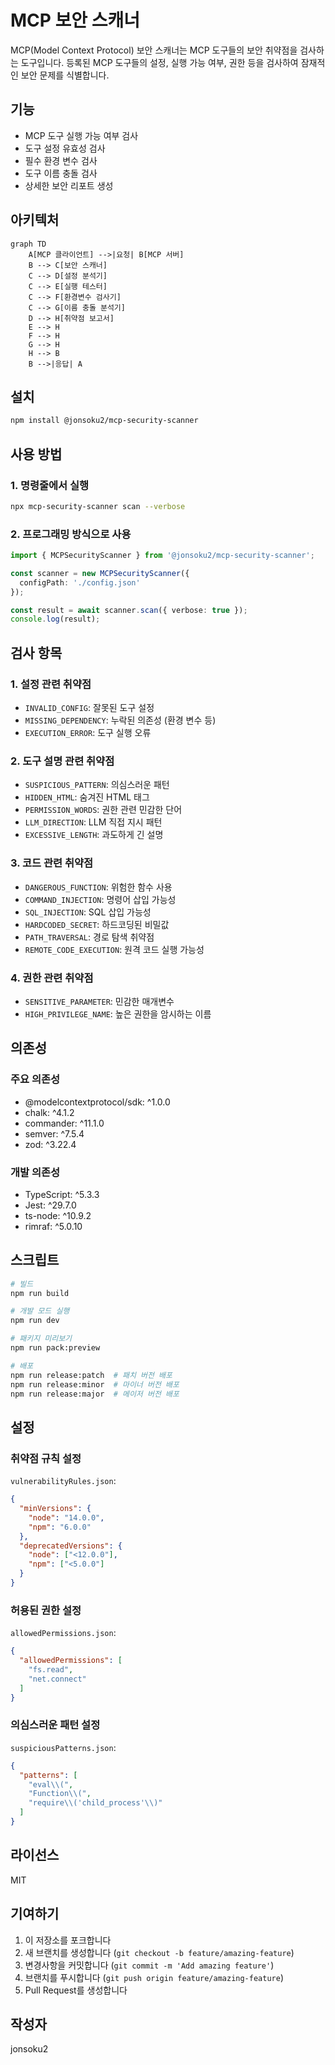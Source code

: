 # MCP 보안 스캐너

MCP(Model Context Protocol) 보안 스캐너는 MCP 도구들의 보안 취약점을 검사하는 도구입니다. 등록된 MCP 도구들의 설정, 실행 가능 여부, 권한 등을 검사하여 잠재적인 보안 문제를 식별합니다.

## 기능

- MCP 도구 실행 가능 여부 검사
- 도구 설정 유효성 검사
- 필수 환경 변수 검사
- 도구 이름 충돌 검사
- 상세한 보안 리포트 생성

## 아키텍처

```mermaid
graph TD
    A[MCP 클라이언트] -->|요청| B[MCP 서버]
    B --> C[보안 스캐너]
    C --> D[설정 분석기]
    C --> E[실행 테스터]
    C --> F[환경변수 검사기]
    C --> G[이름 충돌 분석기]
    D --> H[취약점 보고서]
    E --> H
    F --> H
    G --> H
    H --> B
    B -->|응답| A
```

## 설치

```bash
npm install @jonsoku2/mcp-security-scanner
```

## 사용 방법

### 1. 명령줄에서 실행

```bash
npx mcp-security-scanner scan --verbose
```

### 2. 프로그래밍 방식으로 사용

```typescript
import { MCPSecurityScanner } from '@jonsoku2/mcp-security-scanner';

const scanner = new MCPSecurityScanner({
  configPath: './config.json'
});

const result = await scanner.scan({ verbose: true });
console.log(result);
```

## 검사 항목

### 1. 설정 관련 취약점
- `INVALID_CONFIG`: 잘못된 도구 설정
- `MISSING_DEPENDENCY`: 누락된 의존성 (환경 변수 등)
- `EXECUTION_ERROR`: 도구 실행 오류

### 2. 도구 설명 관련 취약점
- `SUSPICIOUS_PATTERN`: 의심스러운 패턴
- `HIDDEN_HTML`: 숨겨진 HTML 태그
- `PERMISSION_WORDS`: 권한 관련 민감한 단어
- `LLM_DIRECTION`: LLM 직접 지시 패턴
- `EXCESSIVE_LENGTH`: 과도하게 긴 설명

### 3. 코드 관련 취약점
- `DANGEROUS_FUNCTION`: 위험한 함수 사용
- `COMMAND_INJECTION`: 명령어 삽입 가능성
- `SQL_INJECTION`: SQL 삽입 가능성
- `HARDCODED_SECRET`: 하드코딩된 비밀값
- `PATH_TRAVERSAL`: 경로 탐색 취약점
- `REMOTE_CODE_EXECUTION`: 원격 코드 실행 가능성

### 4. 권한 관련 취약점
- `SENSITIVE_PARAMETER`: 민감한 매개변수
- `HIGH_PRIVILEGE_NAME`: 높은 권한을 암시하는 이름

## 의존성

### 주요 의존성
- @modelcontextprotocol/sdk: ^1.0.0
- chalk: ^4.1.2
- commander: ^11.1.0
- semver: ^7.5.4
- zod: ^3.22.4

### 개발 의존성
- TypeScript: ^5.3.3
- Jest: ^29.7.0
- ts-node: ^10.9.2
- rimraf: ^5.0.10

## 스크립트

```bash
# 빌드
npm run build

# 개발 모드 실행
npm run dev

# 패키지 미리보기
npm run pack:preview

# 배포
npm run release:patch  # 패치 버전 배포
npm run release:minor  # 마이너 버전 배포
npm run release:major  # 메이저 버전 배포
```

## 설정

### 취약점 규칙 설정

`vulnerabilityRules.json`:
```json
{
  "minVersions": {
    "node": "14.0.0",
    "npm": "6.0.0"
  },
  "deprecatedVersions": {
    "node": ["<12.0.0"],
    "npm": ["<5.0.0"]
  }
}
```

### 허용된 권한 설정

`allowedPermissions.json`:
```json
{
  "allowedPermissions": [
    "fs.read",
    "net.connect"
  ]
}
```

### 의심스러운 패턴 설정

`suspiciousPatterns.json`:
```json
{
  "patterns": [
    "eval\\(",
    "Function\\(",
    "require\\('child_process'\\)"
  ]
}
```

## 라이선스

MIT

## 기여하기

1. 이 저장소를 포크합니다
2. 새 브랜치를 생성합니다 (`git checkout -b feature/amazing-feature`)
3. 변경사항을 커밋합니다 (`git commit -m 'Add amazing feature'`)
4. 브랜치를 푸시합니다 (`git push origin feature/amazing-feature`)
5. Pull Request를 생성합니다

## 작성자

jonsoku2 